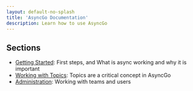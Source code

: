 ```yaml
---
layout: default-no-splash
title: 'AsyncGo Documentation'
description: Learn how to use AsyncGo
---
```


## Sections

- [Getting Started](gettingstarted.html): First steps, and What is async working and why it is important
- [Working with Topics](topics.html): Topics are a critical concept in AsyncGo
- [Administration](administration.html): Working with teams and users 